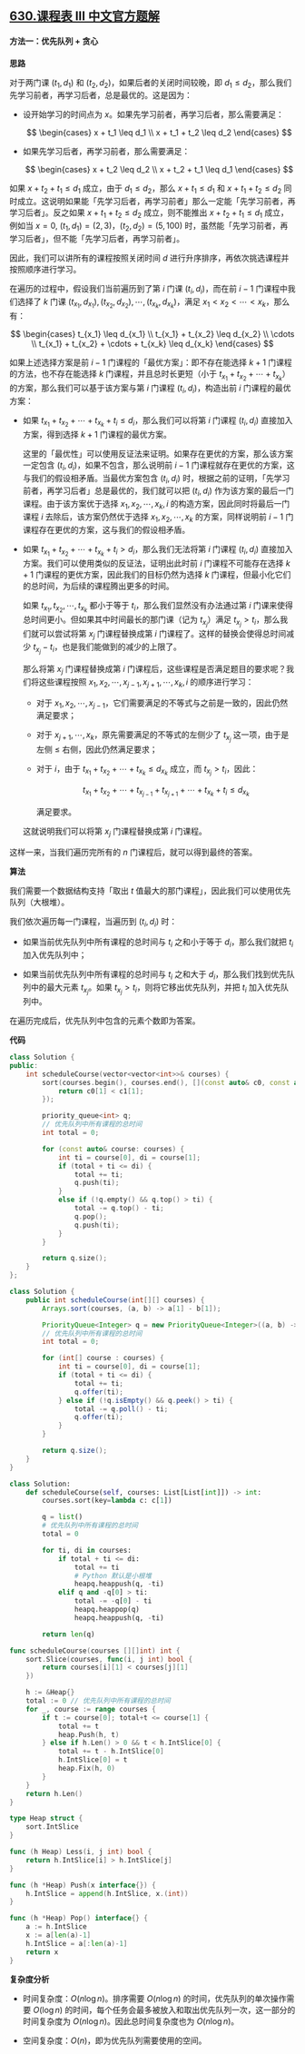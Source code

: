 ## [630.课程表 III 中文官方题解](https://leetcode.cn/problems/course-schedule-iii/solutions/100000/ke-cheng-biao-iii-by-leetcode-solution-yoyz)
#### 方法一：优先队列 + 贪心

**思路**

对于两门课 $(t_1, d_1)$ 和 $(t_2, d_2)$，如果后者的关闭时间较晚，即 $d_1 \leq d_2$，那么我们先学习前者，再学习后者，总是最优的。这是因为：

- 设开始学习的时间点为 $x$。如果先学习前者，再学习后者，那么需要满足：

    $$
    \begin{cases}
    x + t_1 \leq d_1 \\
    x + t_1 + t_2 \leq d_2
    \end{cases}
    $$

- 如果先学习后者，再学习前者，那么需要满足：

    $$
    \begin{cases}
    x + t_2 \leq d_2 \\
    x + t_2 + t_1 \leq d_1
    \end{cases}
    $$

如果 $x + t_2 + t_1 \leq d_1$ 成立，由于 $d_1 \leq d_2$，那么 $x + t_1 \leq d_1$ 和 $x + t_1 + t_2 \leq d_2$ 同时成立。这说明如果能「先学习后者，再学习前者」那么一定能「先学习前者，再学习后者」。反之如果 $x + t_1 + t_2 \leq d_2$ 成立，则不能推出 $x + t_2 + t_1 \leq d_1$ 成立，例如当 $x = 0$, $(t_1, d_1) = (2, 3)$，$(t_2, d_2) = (5, 100)$ 时，虽然能「先学习前者，再学习后者」，但不能「先学习后者，再学习前者」。

因此，我们可以讲所有的课程按照关闭时间 $d$ 进行升序排序，再依次挑选课程并按照顺序进行学习。

在遍历的过程中，假设我们当前遍历到了第 $i$ 门课 $(t_i, d_i)$，而在前 $i-1$ 门课程中我们选择了 $k$ 门课 $(t_{x_1}, d_{x_1}), (t_{x_2}, d_{x_2}), \cdots, (t_{x_k}, d_{x_k})$，满足 $x_1 < x_2 < \cdots < x_k$，那么有：

$$
\begin{cases}
    t_{x_1} \leq d_{x_1} \\
    t_{x_1} + t_{x_2} \leq d_{x_2} \\
    \cdots \\
    t_{x_1} + t_{x_2} + \cdots + t_{x_k} \leq d_{x_k}
\end{cases}
$$

如果上述选择方案是前 $i-1$ 门课程的「最优方案」：即不存在能选择 $k+1$ 门课程的方法，也不存在能选择 $k$ 门课程，并且总时长更短（小于 $t_{x_1} + t_{x_2} + \cdots + t_{x_k}$）的方案，那么我们可以基于该方案与第 $i$ 门课程 $(t_i, d_i)$，构造出前 $i$ 门课程的最优方案：

- 如果 $t_{x_1} + t_{x_2} + \cdots + t_{x_k} + t_i \leq d_i$，那么我们可以将第 $i$ 门课程 $(t_i, d_i)$ 直接加入方案，得到选择 $k+1$ 门课程的最优方案。

    这里的「最优性」可以使用反证法来证明。如果存在更优的方案，那么该方案一定包含 $(t_i, d_i)$，如果不包含，那么说明前 $i-1$ 门课程就存在更优的方案，这与我们的假设相矛盾。当最优方案包含 $(t_i, d_i)$ 时，根据之前的证明，「先学习前者，再学习后者」总是最优的，我们就可以把 $(t_i, d_i)$ 作为该方案的最后一门课程。由于该方案优于选择 $x_1, x_2, \cdots, x_k, i$ 的构造方案，因此同时将最后一门课程 $i$ 去除后，该方案仍然优于选择 $x_1, x_2, \cdots, x_k$ 的方案，同样说明前 $i-1$ 门课程存在更优的方案，这与我们的假设相矛盾。

- 如果 $t_{x_1} + t_{x_2} + \cdots + t_{x_k} + t_i > d_i$，那么我们无法将第 $i$ 门课程 $(t_i, d_i)$ 直接加入方案。我们可以使用类似的反证法，证明出此时前 $i$ 门课程不可能存在选择 $k+1$ 门课程的更优方案，因此我们的目标仍然为选择 $k$ 门课程，但最小化它们的总时间，为后续的课程腾出更多的时间。

    如果 $t_{x_1}, t_{x_2}, \cdots, t_{x_k}$ 都小于等于 $t_i$，那么我们显然没有办法通过第 $i$ 门课来使得总时间更小。但如果其中时间最长的那门课（记为 $t_{x_j}$）满足 $t_{x_j} > t_i$，那么我们就可以尝试将第 $x_j$ 门课程替换成第 $i$ 门课程了。这样的替换会使得总时间减少 $t_{x_j} - t_i$，也是我们能做到的减少的上限了。

    那么将第 $x_j$ 门课程替换成第 $i$ 门课程后，这些课程是否满足题目的要求呢？我们将这些课程按照 $x_1, x_2, \cdots, x_{j-1}, x_{j+1}, \cdots, x_k, i$ 的顺序进行学习：

    - 对于 $x_1, x_2, \cdots, x_{j-1}$，它们需要满足的不等式与之前是一致的，因此仍然满足要求；

    - 对于 $x_{j+1}, \cdots, x_{k}$，原先需要满足的不等式的左侧少了 $t_{x_j}$ 这一项，由于是左侧 $\leq$ 右侧，因此仍然满足要求；

    - 对于 $i$，由于 $t_{x_1} + t_{x_2} + \cdots + t_{x_k} \leq d_{x_k}$ 成立，而 $t_{x_{j}} > t_i$，因此：

        $$
        t_{x_1} + t_{x_2} + \cdots + t_{x_{j-1}} + t_{x_{j+1}} + \cdots + t_{x_k} + t_i \leq d_{x_k}
        $$

        满足要求。
    
    这就说明我们可以将第 $x_j$ 门课程替换成第 $i$ 门课程。

这样一来，当我们遍历完所有的 $n$ 门课程后，就可以得到最终的答案。

**算法**

我们需要一个数据结构支持「取出 $t$ 值最大的那门课程」，因此我们可以使用优先队列（大根堆）。

我们依次遍历每一门课程，当遍历到 $(t_i, d_i)$ 时：

- 如果当前优先队列中所有课程的总时间与 $t_i$ 之和小于等于 $d_i$，那么我们就把 $t_i$ 加入优先队列中；

- 如果当前优先队列中所有课程的总时间与 $t_i$ 之和大于 $d_i$，那么我们找到优先队列中的最大元素 $t_{x_j}$。如果 $t_{x_j} > t_i$，则将它移出优先队列，并把 $t_i$ 加入优先队列中。

在遍历完成后，优先队列中包含的元素个数即为答案。

**代码**

```C++ [sol1-C++]
class Solution {
public:
    int scheduleCourse(vector<vector<int>>& courses) {
        sort(courses.begin(), courses.end(), [](const auto& c0, const auto& c1) {
            return c0[1] < c1[1];
        });

        priority_queue<int> q;
        // 优先队列中所有课程的总时间
        int total = 0;

        for (const auto& course: courses) {
            int ti = course[0], di = course[1];
            if (total + ti <= di) {
                total += ti;
                q.push(ti);
            }
            else if (!q.empty() && q.top() > ti) {
                total -= q.top() - ti;
                q.pop();
                q.push(ti);
            }
        }

        return q.size();
    }
};
```

```Java [sol1-Java]
class Solution {
    public int scheduleCourse(int[][] courses) {
        Arrays.sort(courses, (a, b) -> a[1] - b[1]);

        PriorityQueue<Integer> q = new PriorityQueue<Integer>((a, b) -> b - a);
        // 优先队列中所有课程的总时间
        int total = 0;

        for (int[] course : courses) {
            int ti = course[0], di = course[1];
            if (total + ti <= di) {
                total += ti;
                q.offer(ti);
            } else if (!q.isEmpty() && q.peek() > ti) {
                total -= q.poll() - ti;
                q.offer(ti);
            }
        }

        return q.size();
    }
}
```

```Python [sol1-Python3]
class Solution:
    def scheduleCourse(self, courses: List[List[int]]) -> int:
        courses.sort(key=lambda c: c[1])

        q = list()
        # 优先队列中所有课程的总时间
        total = 0

        for ti, di in courses:
            if total + ti <= di:
                total += ti
                # Python 默认是小根堆
                heapq.heappush(q, -ti)
            elif q and -q[0] > ti:
                total -= -q[0] - ti
                heapq.heappop(q)
                heapq.heappush(q, -ti)

        return len(q)
```

```go [sol1-Golang]
func scheduleCourse(courses [][]int) int {
    sort.Slice(courses, func(i, j int) bool {
        return courses[i][1] < courses[j][1]
    })

    h := &Heap{}
    total := 0 // 优先队列中所有课程的总时间
    for _, course := range courses {
        if t := course[0]; total+t <= course[1] {
            total += t
            heap.Push(h, t)
        } else if h.Len() > 0 && t < h.IntSlice[0] {
            total += t - h.IntSlice[0]
            h.IntSlice[0] = t
            heap.Fix(h, 0)
        }
    }
    return h.Len()
}

type Heap struct {
    sort.IntSlice
}

func (h Heap) Less(i, j int) bool {
    return h.IntSlice[i] > h.IntSlice[j]
}

func (h *Heap) Push(x interface{}) {
    h.IntSlice = append(h.IntSlice, x.(int))
}

func (h *Heap) Pop() interface{} {
    a := h.IntSlice
    x := a[len(a)-1]
    h.IntSlice = a[:len(a)-1]
    return x
}
```

**复杂度分析**

- 时间复杂度：$O(n \log n)$。排序需要 $O(n \log n)$ 的时间，优先队列的单次操作需要 $O(\log n)$ 的时间，每个任务会最多被放入和取出优先队列一次，这一部分的时间复杂度为 $O(n \log n)$。因此总时间复杂度也为 $O(n \log n)$。

- 空间复杂度：$O(n)$，即为优先队列需要使用的空间。